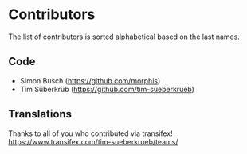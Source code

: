 # Contributors

The list of contributors is sorted alphabetical based on the last names. 

## Code
* Simon Busch (https://github.com/morphis)
* Tim Süberkrüb (https://github.com/tim-sueberkrueb)

## Translations
Thanks to all of you who contributed via transifex! 
https://www.transifex.com/tim-sueberkrueb/teams/
